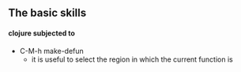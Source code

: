 The basic skills
----------------


#### clojure subjected to

* C-M-h make-defun
  -  it is useful to select the region in which the current function is
